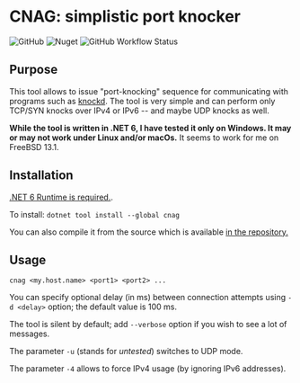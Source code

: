 # CNAG: simplistic port knocker

![GitHub](https://img.shields.io/github/license/avysk/cnag?style=for-the-badge)
![Nuget](https://img.shields.io/nuget/v/cnag?style=for-the-badge)
![GitHub Workflow Status](https://img.shields.io/github/actions/workflow/status/avysk/cnag/dotnet-build.yml?branch=%D0%BC%D0%B0%D1%81%D1%82%D0%B5%D1%80&style=for-the-badge)

## Purpose

This tool allows to issue "port-knocking" sequence for communicating with
programs such as [knockd](https://github.com/jvinet/knock/). The tool is
very simple and can perform only TCP/SYN knocks over IPv4 or IPv6 -- and maybe UDP knocks as well.

**While the tool is written in .NET 6, I have tested it only on Windows. It may
or may not work under Linux and/or macOs.** It seems to work for me on FreeBSD
13.1.

## Installation

[.NET 6 Runtime is required.](https://dotnet.microsoft.com/en-us/download/dotnet/6.0).

To install: `dotnet tool install --global cnag`

You can also compile it from the source which is available
[in the repository.](https://github.com/avysk/cnag)

## Usage

`cnag <my.host.name> <port1> <port2> ...`

You can specify optional delay (in ms) between connection attempts using `-d <delay>` option; the default value is 100 ms.

The tool is silent by default; add `--verbose` option if you wish to see a lot
of messages.

The parameter `-u` (stands for _untested_) switches to UDP mode.

The parameter `-4` allows to force IPv4 usage (by ignoring IPv6 addresses).
